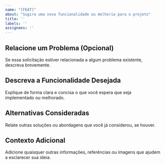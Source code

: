 ```yaml
---
name: "[FEAT]"
about: "Sugira uma nova funcionalidade ou melhoria para o projeto"
title: ''
labels: ''
assignees: ''
---
```


## Relacione um Problema (Opcional)
Se essa solicitação estiver relacionada a algum problema existente, descreva brevemente.

## Descreva a Funcionalidade Desejada
Explique de forma clara e concisa o que você espera que seja implementado ou melhorado.

## Alternativas Consideradas
Relate outras soluções ou abordagens que você já considerou, se houver.

## Contexto Adicional
Adicione quaisquer outras informações, referências ou imagens que ajudem a esclarecer sua ideia.
